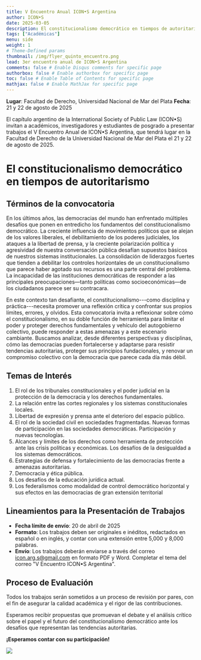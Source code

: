 ```yaml
---
title: V Encuentro Anual ICON•S Argentina
author: ICON•S
date: 2025-03-05
description: El constitucionalismo democrático en tiempos de autoritarismo
tags: ["Académicas"]
menu: side 
weight: 1
# Theme-Defined params
thumbnail: /img/flyer_quinto_encuentro.png
lead: 3er encuentro anual de ICON•S Argentina
comments: false # Enable Disqus comments for specific page
authorbox: false # Enable authorbox for specific page
toc: false # Enable Table of Contents for specific page
mathjax: false # Enable MathJax for specific page
---
```


**Lugar**: Facultad de Derecho, Universidad Nacional de Mar del Plata 
**Fecha**: 21 y 22 de agosto de 2025 

El capítulo argentino de la International Society of Public Law (ICON•S) invitan a académicos, investigadores y estudiantes de posgrado a presentar trabajos el V Encuentro Anual de ICON•S Argentina, que tendrá lugar en la Facultad de Derecho de la Universidad Nacional de Mar del Plata  el 21 y 22 de agosto de 2025. 

<!--more-->

# El constitucionalismo democrático en tiempos de autoritarismo

## Términos de la convocatoria

En los últimos años, las democracias del mundo han enfrentado múltiples desafíos que ponen en entredicho los fundamentos del constitucionalismo democrático. La creciente influencia de movimientos políticos que se alejan de los valores liberales, el debilitamiento de los poderes judiciales, los ataques a la libertad de prensa, y la creciente polarización política y agresividad de nuestra conversación pública desafían supuestos básicos de nuestros sistemas institucionales. La consolidación de liderazgos fuertes que tienden a debilitar los controles horizontales de un constitucionalismo que parece haber agotado sus recursos es una parte central del problema. La incapacidad de las instituciones democráticas de responder a las principales preocupaciones—tanto políticas como socioeconómicas—de los ciudadanos parece ser su contracara. 

En este contexto tan desafiante, el constitucionalismo---como disciplina y práctica---necesita promover una reflexión crítica y confrontar sus propios límites, errores, y olvidos. Esta convocatoria invita a reflexionar sobre cómo el constitucionalismo, en su doble función de herramienta para limitar el poder y proteger derechos fundamentales y vehículo del autogobierno colectivo, puede responder a estas amenazas y a este escenario cambiante. Buscamos analizar, desde diferentes perspectivas y disciplinas, cómo las democracias pueden fortalecerse y adaptarse para resistir tendencias autoritarias, proteger sus principios fundacionales, y renovar un compromiso colectivo con la democracia que parece cada día más débil.

## Temas de Interés

1. El rol de los tribunales constitucionales y el poder judicial en la protección de la democracia y los derechos fundamentales.
2. La relación entre las cortes regionales y los sistemas constitucionales locales.
3. Libertad de expresión y prensa ante el deterioro del espacio público.
4. El rol de la sociedad civil en sociedades fragmentadas. Nuevas formas de participación en las sociedades democráticas. Participación y nuevas tecnologías.
5. Alcances y límites de los derechos como herramienta de protección ante las crisis políticas y económicas. Los desafíos de la desigualdad a los sistemas democráticos.
6. Estrategias de defensa y fortalecimiento de las democracias frente a amenazas autoritarias.
7. Democracia y ética pública.
8. Los desafíos de la educación jurídica actual.
9. Los federalismos como modalidad de control democrático horizontal y sus efectos en las democracias de gran extensión territorial

## Lineamientos para la Presentación de Trabajos

- **Fecha límite de envío**: 20 de abril de 2025
- **Formato**: Los trabajos deben ser originales e inéditos, redactados en español o en inglés, y contar con una extensión entre 5,000 y 8,000 palabras.
- **Envío**: Los trabajos deberán enviarse a través del correo icon.arg.s@gmail.com en formato PDF y Word. Completar el tema del correo "V Encuentro ICON•S Argentina". 

## Proceso de Evaluación

Todos los trabajos serán sometidos a un proceso de revisión por pares, con el fin de asegurar la calidad académica y el rigor de las contribuciones.

Esperamos recibir propuestas que promuevan el debate y el análisis crítico sobre el papel y el futuro del constitucionalismo democrático ante los desafíos que representan las tendencias autoritarias. 

**¡Esperamos contar con su participación!**

![](/img/flyer_quinto_encuentro.png)
